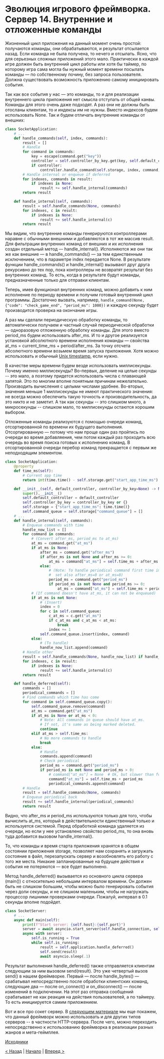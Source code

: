 # Эволюция игрового фреймворка. Сервер 14. Внутренние и отложенные команды

Жизненный цикл приложения на данный момент очень простой: получаются команды, они обрабатываются, и результат отсылается назад. Если команда не была получена, то нечего и отсылать. Ясно, что для серьезных сложных приложений этого мало. Практически в каждой игре должен быть внутренний цикл работы или хотя бы таймер, по которому игра сама могла бы нужный момент времени посылать команды — по собственному почину, без запроса пользователя. Должна существовать возможность приложению самому инициировать события.

Так как все события у нас — это команды, то и для реализации внутреннего цикла приложения нет смысла отступать от общей канвы. Команды для этого очень даже подходят. А раз они не должны быть отосланы клиентам, то и индексы им не нужны. Вместо индексов будем использовать None. Так и будем отличать внутренние команды от внешних:

```python
class SocketApplication:
	# ...
    def handle_commands(self, index, commands):
        result = []
        # Handle
        for command in commands:
            key = escape(command.get("key"))
            controller = self.controller_by_key.get(key, self.default_controller)
            if controller:
                controller.handle_command(self.storage, index, command, result)
        # Handle internal or enqueue if deferred
        for indexes, commands in result:
            if indexes is None:
                result += self.handle_internal(commands)
        return result

    def handle_internal(self, commands):
        result = self.handle_commands(None, commands)
        for indexes, c in result:
            if indexes is None:
                result += self.handle_internal(c)
        return result
```

Мы видим, что внутренние команды генерируются контроллерами наравне с обычными внешними и добавляются в тот же массив result. Для фильтрации внутренних команд от внешних и их исполнения создан отдельный метод — handle_internal(). Исполняются же они так же как внешние — в handle_commands() — за тем единственным исключением, что в параметре index передается None. В результате функции handle_commands() и handle_internal() вызывают друг друга рекурсивно до тех пор, пока контроллеры не возвратят результат без внутренних команд. То есть, когда в результате будут команды, предназначенные только для отправки клиентам.

Теперь, имея функционал внутренних команд, можно добавить к ним исполнение по периоду времени и получим готовый внутренний цикл программы. Достаточно вызвать, например, `handle_command(None, {"code": "check_game_end", "period_ms": 1000})` и каждую секунду будет производится проверка на окончание игры.

А раз мы сделали периодическую обработку команды, то автоматически получаем и частный случай периодической обработки — одноразовую отложенную обработку команды. Для этого вместо period_ms будем использовать after_ms. И то и другое реализуется установкой абсолютного времени исполнения команды — свойства at_ms = current_time_ms + period/after_ms. За точку отсчета абсолютного времени возьмем время запуска приложения. Хотя можно использовать и обычный [Unix timestamp](https://ru.wikipedia.org/wiki/Unix-%D0%B2%D1%80%D0%B5%D0%BC%D1%8F), если нужно.

В качестве меры времени будем везде использовать миллисекунды. Почему именно миллисекунды? Во-первых, деление на целые секунды -- это мало, а поэтому придется использовать числа с плавающей запятой. Это по многим вполне понятным причинам нежелательно. Производить вычисления с целыми числами удобнее. Во-вторых, значения меньше 1 миллисекунды не имеют практического значения: не всегда можно обеспечить такую точность и производительность, да это никто и не заметит. А так как секунды -- это слишком много, а микросекунды -- слишком мало, то миллисекунды остаются хорошим выбором.

Отложенные команды реализуются с помощью очереди команд, отсортированной по времени их будущего выполнения. Отсортированную — потому что нам проще один раз пройтись по очереди во время добавляения, чем потом каждый раз проходить всю очередь во время поиска готовых к исполнению команд. В отсортированной очереди перебор команд прекращается с первым же неподходящим элементом.

```python
class SocketApplication:
    @property
    def time_ms(self):
        # Current app time
        return int(time.time() - self.storage.get("start_app_time_ms") * 1000)

    def __init__(self, default_controller, controller_by_key=None) -> None:
        super().__init__()
        self.default_controller = default_controller
        self.controller_by_key = controller_by_key or {}
        self.storage = {"start_app_time_ms": time.time()}
        self.command_queue = self.storage["command_queue"] = []
	# ...
    def handle_internal(self, commands):
        # Enqueue commands with time
        handle_now_list = []
        for command in commands:
            # (Convert after_ms, period_ms to at_ms)
            at_ms = command.get("at_ms")
            if at_ms is None:
                after_ms = command.get("after_ms")
                if after_ms is not None and after_ms >= 0:
                    at_ms = command["at_ms"] = self.time_ms + after_ms
                else:
                    # (Note: To handle periodical command first time immediately,
                    #  set also after_ms=0 or at_ms=0)
                    period_ms = command.get("period_ms")
                    if period_ms is not None and period_ms >= 0:
                        at_ms = command["at_ms"] = self.time_ms + period_ms
            # (If command doesn't have at_ms, it can not be enqueued)
            if at_ms is not None:
                # (Insert)
                index = 0
                for c in self.command_queue:
                    c_at_ms = c.get("at_ms")
                    if c_at_ms and c_at_ms < at_ms:
                        break
                    index += 1
                self.command_queue.insert(index, command)
            else:
                # (To handle)
                handle_now_list.append(command)
        # Handle other
        result = self.handle_commands(None, handle_now_list) if handle_now_list else []
        for indexes, c in result:
            if indexes is None:
                result += self.handle_internal(c)
        return result

    def handle_deferred(self):
        commands = []
        periodical_commands = []
        # Find commands which time has come
        for command in self.command_queue.copy():
            self.command_queue.remove(command)
            at_ms = command.get("at_ms")
            if at_ms is None or at_ms < 0:
                # Note: All commands in queue should have at_ms.
                # If not, it's same as being marked deleted.
                continue
            elif at_ms > self.time_ms:
                # No more commands to handle
                break
            else:
                # Handle
                commands.append(command)
                # Check periodical
                period_ms = command.get("period_ms")
                if period_ms is not None and period_ms > 0:
                    # command["at_ms"] = None  # Ok, but slower than following
                    command["at_ms"] = self.time_ms + period_ms
                    periodical_commands.append(command)
        # Handle
        result = self.handle_commands(None, commands)
        # Enqueue periodical back
        result += self.handle_internal(periodical_commands)
        return result
```

Видно, что after_ms и period_ms используются только для того, чтобы вычислить at_ms, который в действительности единственный только и используется системой. Перед обработкой команда удаляется из очереди, но если у нее установлено свойство period_ms, то она вновь туда добавится вызовом handle_internal().

То, что команды и время старта приложения хранятся в общем состоянии приложения storage, позволяет нам сохранять и загружать состояние в файл, перезапускать сервер и возобновлять его работу с того же места. Никакие запланированные на будущее действия и события не потеряются — все будет выполнено.

Метод handle_deferred() вызывается из основного цикла сервера (main()) с относительно небольшим интервалом времени. Он должен быть не слишком большим, чтобы можно было генерировать события через доли секунды, и не слишком маленьким, чтобы не нагружать процессор лишними проверками очереди. Пожалуй, интервал в 0.1 секунды вполне подойдет.

```python
class SocketServer:
	# ...
    async def main(self):
        print(f"Start server: {self.host}:{self.port}")
        server = await asyncio.start_server(self.handle_connection, self.host, self.port)
        async with server:
			self.is_running = True
			while self.is_running:
				result = self.application.handle_deferred()
				self.send(result)
				await asyncio.sleep(.1)
```

Результат выполнения handle_deferred() также отправляется клиентам следующим за ним вызовом send(result). Это уже четвертый вызов send() в нашем фреймворке. Первый — после handle_bytes() — срабатывал непосредственно после обработки клиентских команд, следующие два — после on_connect() и on_disconnect() — после изменений в подключении. На этот раз отправка сообщений срабатывает не как реакция на действия пользователей, а по таймеру. То есть инициируется самим приложением.

Вот и все про сокет сервер. В [следующем материале](02_server_15.md) мы еще покажем, что данный фреймворк можно использовать и для других типов серверов -- в частности HTTP-сервера. После чего, можно переходить непосредственно к использованию фреймворка в реализации разных жанров и мета-геймплея.

[Исходники](https://gitlab.com/markelov-alex/hx-py-framework-evolution/-/tree/main/f_models/server_socket/v6/)

[< Назад](02_server_13.md)  |  [Начало](00_intro_01.md)  |  [Вперед >](02_server_15.md)
